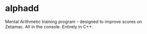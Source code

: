 # alphadd
Mental Arithmetic training program - designed to improve scores on Zetamac. All in the console. Entirely in C++.
